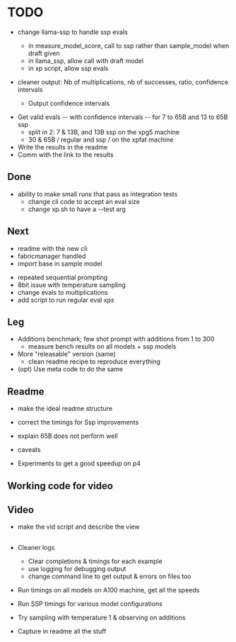 # TODO
+ change llama-ssp to handle ssp evals
  + in measure_model_score, call to ssp rather than sample_model when draft given
  + in llama_ssp, allow call with draft model
  + in xp script, allow ssp evals

+ cleaner output: Nb of multiplications, nb of successes, ratio, confidence intervals
  + Output confidence intervals

- Get valid evals -- with confidence intervals -- for 7 to 65B and 13 to 65B ssp
  - split in 2: 7 & 13B, and 13B ssp on the xpg5 machine
  - 30 & 65B / regular and ssp / on the xpfat machine
- Write the results in the readme
- Comm with the link to the results

## Done
+ ability to make small runs that pass as integration tests
  + change cli code to accept an eval size
  + change xp.sh to have a --test arg

## Next
- readme with the new cli
- fabricmanager handled
- import base in sample model


+ repeated sequential prompting
+ 8bit issue with temperature sampling
+ change evals to multiplications
+ add script to run regular eval xps
## Leg
- Additions benchmark; few shot prompt with additions from 1 to 300
  - measure bench results on all models + ssp models
- More "releasable" version (same)
  - clean readme recipe to reproduce everything
- (opt) Use meta code to do the same

## Readme
- make the ideal readme structure
- correct the timings for Ssp improvements
- explain 65B does not perform well
- caveats


- Experiments to get a good speedup on p4

## Working code for video

## Video
- make the vid script and describe the view

## 
- Cleaner logs
  - Clear completions & timings for each example
  - use logging for debugging output
  - change command line to get output & errors on files too
- Run timings on all models on A100 machine, get all the speeds
- Run SSP timings for various model configurations

- Try sampling with temperature 1 & observing on additions
- Capture in readme all the stuff





